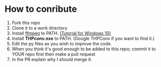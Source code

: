 # How to conribute
1. Fork this repo
2. Clone it to a work directory
3. Install [ffmpeg](https://ffmpeg.org/download.html#build-windows) to PATH. [(Tutorial for Windows 10)](https://www.youtube.com/watch?v=qjtmgCb8NcE)
4. Install **THPconv.exe** to PATH. (Google THPConv if you want to find it.)
5. Edit the py files as you wish to improve the code.
6. When you think it's good enough to be added to this repo; commit it to YOUR repo first then make a pull request
7. In the PR explain why I should merge it.
